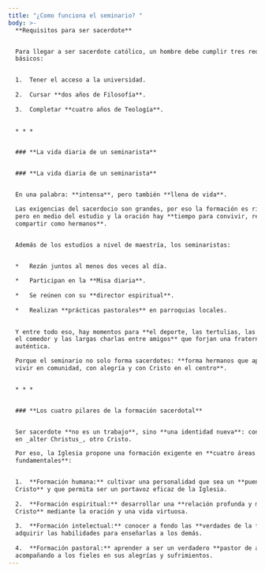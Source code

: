 ```yaml
---
title: "¿Como funciona el seminario? "
body: >-
  **Requisitos para ser sacerdote**


  Para llegar a ser sacerdote católico, un hombre debe cumplir tres requisitos
  básicos:


  1.  Tener el acceso a la universidad.
      
  2.  Cursar **dos años de Filosofía**.
      
  3.  Completar **cuatro años de Teología**.
      

  * * *


  ### **La vida diaria de un seminarista**


  ### **La vida diaria de un seminarista**


  En una palabra: **intensa**, pero también **llena de vida**.  

  Las exigencias del sacerdocio son grandes, por eso la formación es rigurosa…
  pero en medio del estudio y la oración hay **tiempo para convivir, reír y
  compartir como hermanos**.


  Además de los estudios a nivel de maestría, los seminaristas:


  *   Rezán juntos al menos dos veces al día.
      
  *   Participan en la **Misa diaria**.
      
  *   Se reúnen con su **director espiritual**.
      
  *   Realizan **prácticas pastorales** en parroquias locales.
      

  Y entre todo eso, hay momentos para **el deporte, las tertulias, las bromas en
  el comedor y las largas charlas entre amigos** que forjan una fraternidad
  auténtica.  

  Porque el seminario no solo forma sacerdotes: **forma hermanos que aprenden a
  vivir en comunidad, con alegría y con Cristo en el centro**.


  * * *


  ### **Los cuatro pilares de la formación sacerdotal**


  Ser sacerdote **no es un trabajo**, sino **una identidad nueva**: convertirse
  en _alter Christus_, otro Cristo.  

  Por eso, la Iglesia propone una formación exigente en **cuatro áreas
  fundamentales**:


  1.  **Formación humana:** cultivar una personalidad que sea un **puente hacia
  Cristo** y que permita ser un portavoz eficaz de la Iglesia.
      
  2.  **Formación espiritual:** desarrollar una **relación profunda y madura con
  Cristo** mediante la oración y una vida virtuosa.
      
  3.  **Formación intelectual:** conocer a fondo las **verdades de la fe** y
  adquirir las habilidades para enseñarlas a los demás.
      
  4.  **Formación pastoral:** aprender a ser un verdadero **pastor de almas**,
  acompañando a los fieles en sus alegrías y sufrimientos.
---
```

